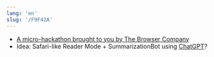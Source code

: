 ```yaml
---
lang: 'en'
slug: '/F9F42A'
---
```


- [A micro-hackathon brought to you by The Browser Company](https://browserinc.notion.site/A-micro-hackathon-brought-to-you-by-The-Browser-Company-e4691c5b69c34ada9a0c9bed0113fd75)
- Idea: Safari-like Reader Mode + SummarizationBot using [ChatGPT](./../.././docs/pages/ChatGPT.md)?

<head>
  <html lang="en-US"/>
</head>
